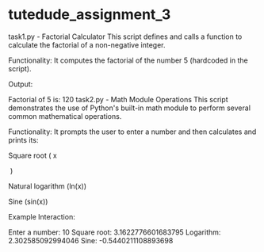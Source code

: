 # tutedude_assignment_3
task1.py - Factorial Calculator
This script defines and calls a function to calculate the factorial of a non-negative integer.

Functionality: It computes the factorial of the number 5 (hardcoded in the script).

Output:

Factorial of 5 is: 120
task2.py - Math Module Operations
This script demonstrates the use of Python's built-in math module to perform several common mathematical operations.

Functionality: It prompts the user to enter a number and then calculates and prints its:

Square root ( 
x

​
 )

Natural logarithm (ln(x))

Sine (sin(x))

Example Interaction:

Enter a number: 10
Square root:  3.1622776601683795
Logarithm:  2.302585092994046
Sine:  -0.5440211108893698
